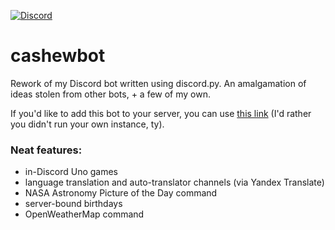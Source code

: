 [![Discord](https://discordapp.com/api/guilds/570630745220186132/widget.png)](https://discord.gg/qK5JkSG)

# cashewbot
Rework of my Discord bot written using discord.py. An amalgamation of ideas stolen from other bots, + a few of my own.

If you'd like to add this bot to your server, you can use [this link](https://discord.com/api/oauth2/authorize?client_id=706534185992454198&permissions=67628112&scope=bot) (I'd rather you didn't run your own instance, ty).

### Neat features:
- in-Discord Uno games
- language translation and auto-translator channels (via Yandex Translate)
- NASA Astronomy Picture of the Day command
- server-bound birthdays
- OpenWeatherMap command

